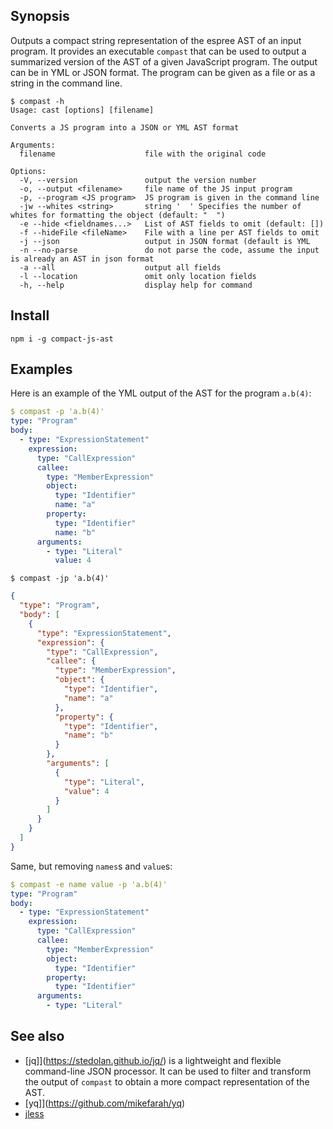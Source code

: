 ## Synopsis

Outputs a compact string representation of the espree AST of an input program. It provides an executable `compast` that can be used to output 
a summarized version of the AST of a given JavaScript program. The output can be in YML or JSON format. The program can be given as a file or as a string in the command line.

```
$ compast -h                    
Usage: cast [options] [filename]

Converts a JS program into a JSON or YML AST format

Arguments:
  filename                    file with the original code

Options:
  -V, --version               output the version number
  -o, --output <filename>     file name of the JS input program
  -p, --program <JS program>  JS program is given in the command line
  -jw --whites <string>       string '  ' Specifies the number of whites for formatting the object (default: "  ")
  -e --hide <fieldnames...>   List of AST fields to omit (default: [])
  -f --hideFile <fileName>    File with a line per AST fields to omit
  -j --json                   output in JSON format (default is YML
  -n --no-parse               do not parse the code, assume the input is already an AST in json format
  -a --all                    output all fields
  -l --location               omit only location fields
  -h, --help                  display help for command
```

## Install

```
npm i -g compact-js-ast
```


## Examples

Here is an example of the YML output of the AST for the program `a.b(4)`:

```yml
$ compast -p 'a.b(4)'           
type: "Program"
body:
  - type: "ExpressionStatement"
    expression:
      type: "CallExpression"
      callee:
        type: "MemberExpression"
        object:
          type: "Identifier"
          name: "a"
        property:
          type: "Identifier"
          name: "b"
      arguments:
        - type: "Literal"
          value: 4
```

```
$ compast -jp 'a.b(4)'
```
```json
{
  "type": "Program",
  "body": [
    {
      "type": "ExpressionStatement",
      "expression": {
        "type": "CallExpression",
        "callee": {
          "type": "MemberExpression",
          "object": {
            "type": "Identifier",
            "name": "a"
          },
          "property": {
            "type": "Identifier",
            "name": "b"
          }
        },
        "arguments": [
          {
            "type": "Literal",
            "value": 4
          }
        ]
      }
    }
  ]
}
```
Same, but removing `names`s and `value`s:

```yml
$ compast -e name value -p 'a.b(4)' 
type: "Program"
body:
  - type: "ExpressionStatement"
    expression:
      type: "CallExpression"
      callee:
        type: "MemberExpression"
        object:
          type: "Identifier"
        property:
          type: "Identifier"
      arguments:
        - type: "Literal"
```

## See also

- [jq]](https://stedolan.github.io/jq/) is a lightweight and flexible command-line JSON processor. It can be used to filter and transform the output of `compast` to obtain a more compact representation of the AST.
- [yq]](https://github.com/mikefarah/yq)
- [jless](https://www.npmjs.com/package/less)
